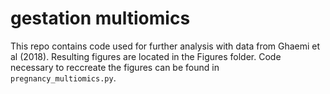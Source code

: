 # gestation multiomics

This repo contains code used for further analysis with data from Ghaemi et al (2018). Resulting figures are located in the Figures folder. Code necessary to reccreate the figures can be found in `pregnancy_multiomics.py`.
